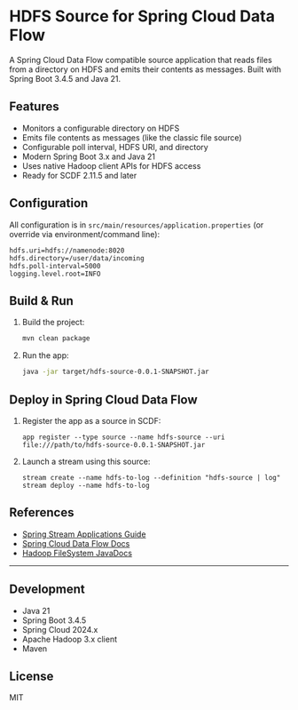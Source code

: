 # HDFS Source for Spring Cloud Data Flow

A Spring Cloud Data Flow compatible source application that reads files from a directory on HDFS and emits their contents as messages. Built with Spring Boot 3.4.5 and Java 21.

## Features
- Monitors a configurable directory on HDFS
- Emits file contents as messages (like the classic file source)
- Configurable poll interval, HDFS URI, and directory
- Modern Spring Boot 3.x and Java 21
- Uses native Hadoop client APIs for HDFS access
- Ready for SCDF 2.11.5 and later

## Configuration
All configuration is in `src/main/resources/application.properties` (or override via environment/command line):

```
hdfs.uri=hdfs://namenode:8020
hdfs.directory=/user/data/incoming
hdfs.poll-interval=5000
logging.level.root=INFO
```

## Build & Run
1. Build the project:
    ```sh
    mvn clean package
    ```
2. Run the app:
    ```sh
    java -jar target/hdfs-source-0.0.1-SNAPSHOT.jar
    ```

## Deploy in Spring Cloud Data Flow
1. Register the app as a source in SCDF:
    ```
    app register --type source --name hdfs-source --uri file:///path/to/hdfs-source-0.0.1-SNAPSHOT.jar
    ```
2. Launch a stream using this source:
    ```
    stream create --name hdfs-to-log --definition "hdfs-source | log"
    stream deploy --name hdfs-to-log
    ```

## References
- [Spring Stream Applications Guide](https://docs.spring.io/stream-applications/docs/current/reference/html/index.html#)
- [Spring Cloud Data Flow Docs](https://docs.spring.io/spring-cloud-dataflow/docs/current/reference/htmlsingle/)
- [Hadoop FileSystem JavaDocs](https://hadoop.apache.org/docs/stable/api/org/apache/hadoop/fs/FileSystem.html)

---

## Development
- Java 21
- Spring Boot 3.4.5
- Spring Cloud 2024.x
- Apache Hadoop 3.x client
- Maven

## License
MIT
